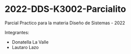 # 2022-DDS-K3002-Parcialito
Parcial Practico para la materia Diseño de Sistemas - 2022

Integrantes: 
- Donatella La Valle
- Lautaro Lazo
